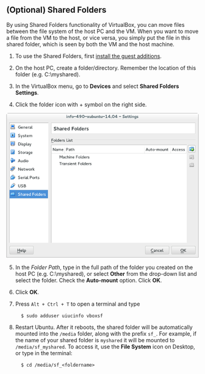 ## (Optional) Shared Folders

By using Shared Folders functionality of VirtualBox, you can move files between the file system of the host PC and the VM. When you want to move a file from the VM to the host, or vice versa, you simply put the file in this shared folder, which is seen by both the VM and the host machine.

1. To use the Shared Folders, first [install the guest additions](guest_addition.html).

2. On the host PC, create a folder/directory. Remember the location of this folder (e.g. C:\myshared).

3. In the VirtualBox menu, go to __Devices__ and select __Shared Folders Settings__.

4. Click the folder icon with + symbol on the right side.

 ![Folder 1](folder1.png)

5. In the _Folder Path_, type in the full path of the folder you created on the host PC (e.g. C:\myshared), or select __Other__ from the drop-down list and select the folder. Check the __Auto-mount__ option. Click __OK__.

6. Click __OK__.

7. Press `Alt + Ctrl + T` to open a terminal and type

         $ sudo adduser uiucinfo vboxsf

8. Restart Ubuntu. After it reboots, the shared folder will be automatically mounted into the `/media` folder, along with the prefix `sf_`. For example, if the name of your shared folder is `myshared` it will be mounted to `/media/sf_myshared`. To access it, use the __File System__ icon on Desktop, or type in the terminal:

         $ cd /media/sf_<foldername>

